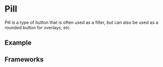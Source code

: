 <script setup>
  import Vue from './vue.md';
  import React from './react.md';
</script>


# Pill


Pill is a type of button that is often used as a filter, but can also be used as a rounded button for overlays, etc.

<components-status react='released' vue='released' />

## Example

<theme-switcher />

<pill-example />

## Frameworks

<tabs-content> 
  <template #react>
    <react />
  </template>
  <template #vue>
    <vue />
  </template>
  <template #elements>
  </template>
</tabs-content>
